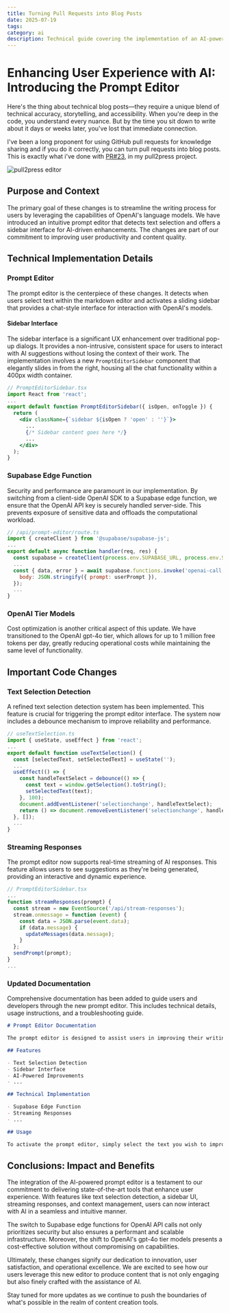 ```yaml
---
title: Turning Pull Requests into Blog Posts 
date: 2025-07-19
tags:
category: ai
description: Technical guide covering the implementation of an AI-powered prompt editor with text selection detection, sidebar interface, Supabase edge functions, and streaming OpenAI responses. Includes code examples, security considerations, and cost optimization strategies using GPT-4o tier models.
---
```

# Enhancing User Experience with AI: Introducing the Prompt Editor

Here's the thing about technical blog posts—they require a unique blend of technical accuracy, storytelling, and accessibility. When you're deep in the code, you understand every nuance. But by the time you sit down to write about it days or weeks later, you've lost that immediate connection.

I've been a long proponent for using GitHub pull requests for knowledge sharing and if you do it correctly, you can turn pull requests into blog posts. This is exactly what i've done with [PR#23](https://github.com/bdougie/pull2press/pull/23), in my pull2press project. 

![pull2press editor](https://mzjbwtuwfhqujpktlonh.supabase.co/storage/v1/object/public/editor-images/35c8273e-0adb-4869-8bcf-e709645599a4/1752963779704-ml4dmyq.png)

## Purpose and Context

The primary goal of these changes is to streamline the writing process for users by leveraging the capabilities of OpenAI's language models. We have introduced an intuitive prompt editor that detects text selection and offers a sidebar interface for AI-driven enhancements. The changes are part of our commitment to improving user productivity and content quality.

## Technical Implementation Details

### Prompt Editor

The prompt editor is the centerpiece of these changes. It detects when users select text within the markdown editor and activates a sliding sidebar that provides a chat-style interface for interaction with OpenAI's models.

#### Sidebar Interface

The sidebar interface is a significant UX enhancement over traditional pop-up dialogs. It provides a non-intrusive, consistent space for users to interact with AI suggestions without losing the context of their work. The implementation involves a new `PromptEditorSidebar` component that elegantly slides in from the right, housing all the chat functionality within a 400px width container.

```jsx
// PromptEditorSidebar.tsx
import React from 'react';
...
export default function PromptEditorSidebar({ isOpen, onToggle }) {
  return (
    <div className={`sidebar ${isOpen ? 'open' : ''}`}>
      ...
      {/* Sidebar content goes here */}
      ...
    </div>
  );
}
```

### Supabase Edge Function

Security and performance are paramount in our implementation. By switching from a client-side OpenAI SDK to a Supabase edge function, we ensure that the OpenAI API key is securely handled server-side. This prevents exposure of sensitive data and offloads the computational workload.

```javascript
// /api/prompt-editor/route.ts
import { createClient } from '@supabase/supabase-js';
...
export default async function handler(req, res) {
  const supabase = createClient(process.env.SUPABASE_URL, process.env.SUPABASE_ANON_KEY);
  ...
  const { data, error } = await supabase.functions.invoke('openai-call', {
    body: JSON.stringify({ prompt: userPrompt }),
  });
  ...
}
```

### OpenAI Tier Models

Cost optimization is another critical aspect of this update. We have transitioned to the OpenAI gpt-4o tier, which allows for up to 1 million free tokens per day, greatly reducing operational costs while maintaining the same level of functionality.

## Important Code Changes

### Text Selection Detection

A refined text selection detection system has been implemented. This feature is crucial for triggering the prompt editor interface. The system now includes a debounce mechanism to improve reliability and performance.

```javascript
// useTextSelection.ts
import { useState, useEffect } from 'react';
...
export default function useTextSelection() {
  const [selectedText, setSelectedText] = useState('');
  ...
  useEffect(() => {
    const handleTextSelect = debounce(() => {
      const text = window.getSelection().toString();
      setSelectedText(text);
    }, 100);
    document.addEventListener('selectionchange', handleTextSelect);
    return () => document.removeEventListener('selectionchange', handleTextSelect);
  }, []);
  ...
}
```

### Streaming Responses

The prompt editor now supports real-time streaming of AI responses. This feature allows users to see suggestions as they're being generated, providing an interactive and dynamic experience.

```javascript
// PromptEditorSidebar.tsx
...
function streamResponses(prompt) {
  const stream = new EventSource('/api/stream-responses');
  stream.onmessage = function (event) {
    const data = JSON.parse(event.data);
    if (data.message) {
      updateMessages(data.message);
    }
  };
  sendPrompt(prompt);
}
...
```

### Updated Documentation

Comprehensive documentation has been added to guide users and developers through the new prompt editor. This includes technical details, usage instructions, and a troubleshooting guide.

```markdown
# Prompt Editor Documentation

The prompt editor is designed to assist users in improving their writing by providing AI-powered suggestions...

## Features

- Text Selection Detection
- Sidebar Interface
- AI-Powered Improvements
- ...

## Technical Implementation

- Supabase Edge Function
- Streaming Responses
- ...

## Usage

To activate the prompt editor, simply select the text you wish to improve and click on the "AI Editor" button...
```

## Conclusions: Impact and Benefits

The integration of the AI-powered prompt editor is a testament to our commitment to delivering state-of-the-art tools that enhance user experience. With features like text selection detection, a sidebar UI, streaming responses, and context management, users can now interact with AI in a seamless and intuitive manner.

The switch to Supabase edge functions for OpenAI API calls not only prioritizes security but also ensures a performant and scalable infrastructure. Moreover, the shift to OpenAI's gpt-4o tier models presents a cost-effective solution without compromising on capabilities.

Ultimately, these changes signify our dedication to innovation, user satisfaction, and operational excellence. We are excited to see how our users leverage this new editor to produce content that is not only engaging but also finely crafted with the assistance of AI.

Stay tuned for more updates as we continue to push the boundaries of what's possible in the realm of content creation tools.
